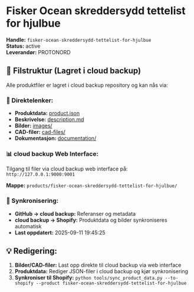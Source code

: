 # Fisker Ocean skreddersydd tettelist for hjulbue

**Handle:** `fisker-ocean-skreddersydd-tettelist-for-hjulbue`  
**Status:** active  
**Leverandør:** PROTONORD

## 📁 Filstruktur (Lagret i cloud backup)

Alle produktfiler er lagret i cloud backup repository og kan nås via:

### 🔗 Direktelenker:
- **Produktdata:** [product.json](http://127.0.0.1:9000/products/fisker-ocean-skreddersydd-tettelist-for-hjulbue/product.json)
- **Beskrivelse:** [description.md](http://127.0.0.1:9000/products/fisker-ocean-skreddersydd-tettelist-for-hjulbue/description.md)
- **Bilder:** [images/](http://127.0.0.1:9000/products/fisker-ocean-skreddersydd-tettelist-for-hjulbue/images/)
- **CAD-filer:** [cad-files/](http://127.0.0.1:9000/products/fisker-ocean-skreddersydd-tettelist-for-hjulbue/cad-files/)
- **Dokumentasjon:** [documentation/](http://127.0.0.1:9000/products/fisker-ocean-skreddersydd-tettelist-for-hjulbue/documentation/)

### 📊 cloud backup Web Interface:
Tilgang til filer via cloud backup web interface på:
`http://127.0.0.1:9000:9001`

**Mappe:** `products/fisker-ocean-skreddersydd-tettelist-for-hjulbue/`

### 🔄 Synkronisering:
- **GitHub → cloud backup:** Referanser og metadata
- **cloud backup → Shopify:** Produktdata og bilder synkroniseres automatisk
- **Last oppdatert:** 2025-09-11 19:45:25

## 💡 Redigering:
1. **Bilder/CAD-filer:** Last opp direkte til cloud backup via web interface
2. **Produktdata:** Rediger JSON-filer i cloud backup og kjør synkronisering
3. **Synkroniser til Shopify:** `python tools/sync_product_data.py --to-shopify --product fisker-ocean-skreddersydd-tettelist-for-hjulbue`
